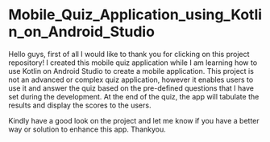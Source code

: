 # Mobile_Quiz_Application_using_Kotlin_on_Android_Studio

Hello guys, first of all I would like to thank you for clicking on this project repository! I created this mobile quiz application while I am learning how to use Kotlin on Android Studio to create a mobile application.
This project is not an advanced or complex quiz application, however it enables users to use it and answer the quiz based on the pre-defined questions that I have set during
the development. 
At the end of the quiz, the app will tabulate the results and display the scores to the users.

Kindly have a good look on the project and let me know if you have a better way or solution to enhance this app. Thankyou. 
